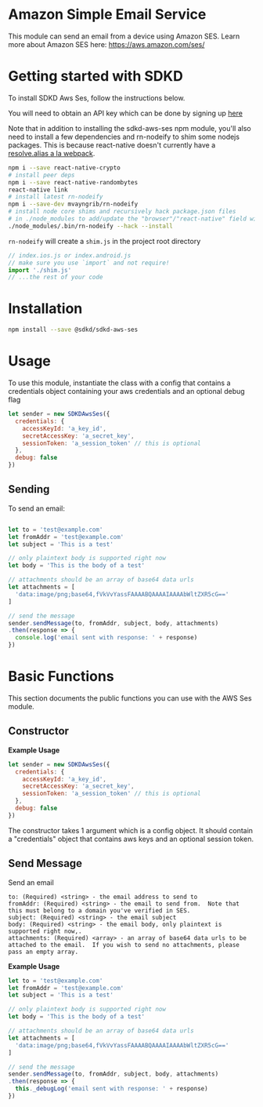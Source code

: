 # Amazon Simple Email Service

This module can send an email from a device using Amazon SES.  Learn more about Amazon SES here: https://aws.amazon.com/ses/

# Getting started with SDKD

To install SDKD Aws Ses, follow the instructions below.

You will need to obtain an API key which can be done by signing up [here](https://app.sdkd.co)

Note that in addition to installing the sdkd-aws-ses npm module, you'll also need to install a few dependencies and rn-nodeify to shim some nodejs packages. This is because react-native doesn't currently have a [resolve.alias a la webpack](https://productpains.com/post/react-native/packager-support-resolvealias-ala-webpack).


```sh
npm i --save react-native-crypto
# install peer deps
npm i --save react-native-randombytes
react-native link
# install latest rn-nodeify
npm i --save-dev mvayngrib/rn-nodeify
# install node core shims and recursively hack package.json files
# in ./node_modules to add/update the "browser"/"react-native" field with relevant mappings
./node_modules/.bin/rn-nodeify --hack --install
```

`rn-nodeify` will create a `shim.js` in the project root directory

```js
// index.ios.js or index.android.js
// make sure you use `import` and not require!  
import './shim.js'
// ...the rest of your code
```

# Installation

```sh
npm install --save @sdkd/sdkd-aws-ses
```

# Usage

To use this module, instantiate the class with a config that contains a credentials object containing your aws credentials and an optional debug flag

```js
let sender = new SDKDAwsSes({
  credentials: {
    accessKeyId: 'a_key_id',
    secretAccessKey: 'a_secret_key',
    sessionToken: 'a_session_token' // this is optional
  },
  debug: false
})
```

## Sending
To send an email:

```js

let to = 'test@example.com'
let fromAddr = 'test@example.com'
let subject = 'This is a test'

// only plaintext body is supported right now
let body = 'This is the body of a test'

// attachments should be an array of base64 data urls
let attachments = [
  'data:image/png;base64,fVkVvYassFAAAABQAAAAIAAAAbWltZXR5cG=='
]

// send the message
sender.sendMessage(to, fromAddr, subject, body, attachments)
.then(response => {
  console.log('email sent with response: ' + response)
})
```




# Basic Functions

This section documents the public functions you can use with the AWS Ses module.

## Constructor

**Example Usage**

```js
let sender = new SDKDAwsSes({
  credentials: {
    accessKeyId: 'a_key_id',
    secretAccessKey: 'a_secret_key',
    sessionToken: 'a_session_token' // this is optional
  },
  debug: false
})
```

The constructor takes 1 argument which is a config object.  It should contain a "credentials" object that contains aws keys and an optional session token.

## Send Message
Send an email

```plain
to: (Required) <string> - the email address to send to
fromAddr: (Required) <string> - the email to send from.  Note that this must belong to a domain you've verified in SES.
subject: (Required) <string> - the email subject
body: (Required) <string> - the email body, only plaintext is supported right now,.
attachments: (Required) <array> - an array of base64 data urls to be attached to the email.  If you wish to send no attachments, please pass an empty array.
```

**Example Usage**

```js
let to = 'test@example.com'
let fromAddr = 'test@example.com'
let subject = 'This is a test'

// only plaintext body is supported right now
let body = 'This is the body of a test'

// attachments should be an array of base64 data urls
let attachments = [
  'data:image/png;base64,fVkVvYassFAAAABQAAAAIAAAAbWltZXR5cG=='
]

// send the message
sender.sendMessage(to, fromAddr, subject, body, attachments)
.then(response => {
  this._debugLog('email sent with response: ' + response)
})
```


